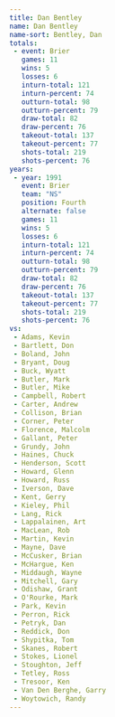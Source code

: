 ```yaml
---
title: Dan Bentley
name: Dan Bentley
name-sort: Bentley, Dan
totals:
 - event: Brier
   games: 11
   wins: 5
   losses: 6
   inturn-total: 121
   inturn-percent: 74
   outturn-total: 98
   outturn-percent: 79
   draw-total: 82
   draw-percent: 76
   takeout-total: 137
   takeout-percent: 77
   shots-total: 219
   shots-percent: 76
years:
 - year: 1991
   event: Brier
   team: "NS"
   position: Fourth
   alternate: false
   games: 11
   wins: 5
   losses: 6
   inturn-total: 121
   inturn-percent: 74
   outturn-total: 98
   outturn-percent: 79
   draw-total: 82
   draw-percent: 76
   takeout-total: 137
   takeout-percent: 77
   shots-total: 219
   shots-percent: 76
vs:
 - Adams, Kevin
 - Bartlett, Don
 - Boland, John
 - Bryant, Doug
 - Buck, Wyatt
 - Butler, Mark
 - Butler, Mike
 - Campbell, Robert
 - Carter, Andrew
 - Collison, Brian
 - Corner, Peter
 - Florence, Malcolm
 - Gallant, Peter
 - Grundy, John
 - Haines, Chuck
 - Henderson, Scott
 - Howard, Glenn
 - Howard, Russ
 - Iverson, Dave
 - Kent, Gerry
 - Kieley, Phil
 - Lang, Rick
 - Lappalainen, Art
 - MacLean, Rob
 - Martin, Kevin
 - Mayne, Dave
 - McCusker, Brian
 - McHargue, Ken
 - Middaugh, Wayne
 - Mitchell, Gary
 - Odishaw, Grant
 - O'Rourke, Mark
 - Park, Kevin
 - Perron, Rick
 - Petryk, Dan
 - Reddick, Don
 - Shypitka, Tom
 - Skanes, Robert
 - Stokes, Lionel
 - Stoughton, Jeff
 - Tetley, Ross
 - Tresoor, Ken
 - Van Den Berghe, Garry
 - Woytowich, Randy
---
```

